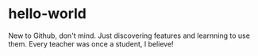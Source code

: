 # hello-world
New to Github, don't mind.
Just discovering features and learnning to use them. Every teacher was once a student, I believe!
